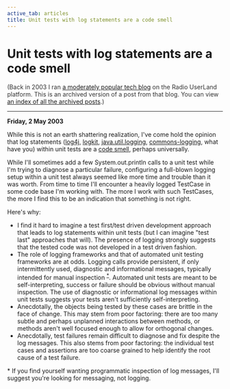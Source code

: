 ```yaml
---
active_tab: articles
title: Unit tests with log statements are a code smell
---
```

# Unit tests with log statements are a code smell

<div style="color:#333">(Back in 2003 I ran <a href="http://radio.weblogs.com/0122027/">a moderately popular tech blog</a> on the Radio UserLand platform.  This is an archived version of a post from that blog. You can view <a href="/articles/radio-blog/index.html">an index of all the archived posts</a>.)</div><hr>
<b>Friday, 2 May 2003</b>

<p>
While this is not an earth shattering realization, I've come hold the opinion that log statements (<a href="http://jakarta.apache.org/log4j/" title="jakarta.apache.org/log4j">log4j</a>, <a href="http://avalon.apache.org/logkit/" title="avalon.apache.org/logkit">logkit</a>, <a href="http://java.sun.com/j2se/1.4.1/docs/api/java/util/logging/package-summary.html" title="javadocs for java.util.logging">java.util.logging</a>, <a href="http://jakarta.apache.org/commons/logging/" title="jakarta.apache.org/commons/logging">commons-logging</a>, what have you) within unit tests are a <a href="http://c2.com/cgi/wiki?CodeSmell" title="Ward's Wiki: CodeSmell">code smell</a>, perhaps universally.
</p><p>
While I'll sometimes add a few System.out.println calls to a unit test while I'm trying to diagnose a particular failure, configuring a full-blown logging setup within a unit test always seemed like more time and trouble than it was worth. From time to time I'll encounter a heavily logged TestCase in some code base I'm working with.  The more I work with such TestCases, the more I find this to be an indication that something is not right.
</p><p>
Here's why:
</p>
<ul>
<li>I find it hard to imagine a test first/test driven development approach that leads to log statements within unit tests (but I can imagine "test last" approaches that will). The presence of logging strongly suggests that the tested code was not developed in a test driven fashion.</li>
<li>The role of logging frameworks and that of automated unit testing frameworks are at odds.  Logging calls provide persistent, if only intermittently used, diagnostic and informational messages, typically intended for manual inspection <sup><a href="#n28.1">*</a></sup>.  Automated unit tests are meant to be self-interpreting, success or failure should be obvious without manual inspection.  The use of diagnostic or informational log messages within unit tests suggests your tests aren't sufficiently self-interpreting.</li>
<li>Anecdotally, the objects being tested by these cases are brittle in the face of change.  This may stem from poor factoring: there are too many subtle and perhaps unplanned interactions between methods, or methods aren't well focused enough to allow for orthogonal changes.</li>
<li>Anecdotally, test failures remain difficult to diagnose and fix despite the log messages. This also stems from poor factoring: the individual test cases and assertions are too coarse grained to help identify the root cause of a test failure.</li>
</ul>
<div class="footnote"><p><a name="n28.1">*</a> If you find yourself wanting programmatic inspection of log messages, I'll suggest you're looking for messaging, not logging.</p></div>
